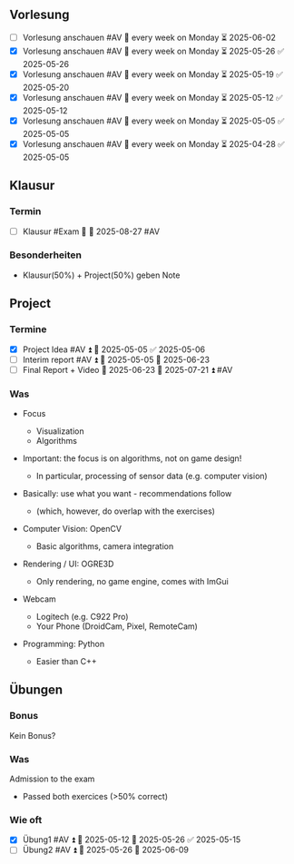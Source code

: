 ## Vorlesung
- [ ] Vorlesung anschauen #AV 🔁 every week on Monday ⏳ 2025-06-02
- [x] Vorlesung anschauen #AV 🔁 every week on Monday ⏳ 2025-05-26 ✅ 2025-05-26
- [x] Vorlesung anschauen #AV 🔁 every week on Monday ⏳ 2025-05-19 ✅ 2025-05-20
- [x] Vorlesung anschauen #AV 🔁 every week on Monday ⏳ 2025-05-12 ✅ 2025-05-12
- [x] Vorlesung anschauen #AV 🔁 every week on Monday ⏳ 2025-05-05 ✅ 2025-05-05
- [x] Vorlesung anschauen #AV 🔁 every week on Monday ⏳ 2025-04-28 ✅ 2025-05-05
## Klausur
### Termin
- [ ] Klausur #Exam 🔺 🛫 2025-08-27 #AV

### Besonderheiten
- Klausur(50%) + Project(50%) geben Note

## Project
### Termine
- [x] Project Idea #AV ⏫ 📅 2025-05-05 ✅ 2025-05-06
- [ ] Interim report #AV ⏫ 🛫 2025-05-05 📅 2025-06-23
- [ ] Final Report + Video 🛫 2025-06-23 📅 2025-07-21 ⏫ #AV 
### Was
- Focus  
	- Visualization  
	- Algorithms  
- Important: the focus is on algorithms, not on game design!  
	- In particular, processing of sensor data (e.g. computer vision)

- Basically: use what you want - recommendations follow  
	- (which, however, do overlap with the exercises)  
- Computer Vision: OpenCV  
	- Basic algorithms, camera integration  
- Rendering / UI: OGRE3D  
	- Only rendering, no game engine, comes with ImGui  
- Webcam  
	- Logitech (e.g. C922 Pro)  
	- Your Phone (DroidCam, Pixel, RemoteCam)  
- Programming: Python  
	- Easier than C++

## Übungen
### Bonus
Kein Bonus?
### Was
Admission to the exam  
- Passed both exercices (>50% correct)
### Wie oft
- [x] Übung1 #AV ⏫ 🛫 2025-05-12 📅 2025-05-26 ✅ 2025-05-15
- [ ] Übung2 #AV ⏫ 🛫 2025-05-26 📅 2025-06-09